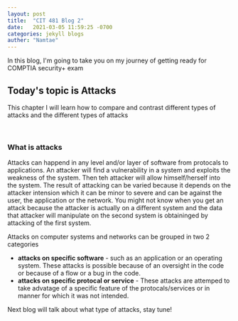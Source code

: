 ```yaml
---
layout: post
title:  "CIT 481 Blog 2"
date:   2021-03-05 11:59:25 -0700
categories: jekyll blogs
auther: "Namtae"
---
```


<p>In this blog, I'm going to take you on my journey of getting ready for COMPTIA security+ exam</p>

<h2>Today's topic is Attacks</h2>
<p>This chapter I will learn how to compare and contrast different types of attacks and the different types of attacks</p>
<br>
<h3>What is attacks</h3>
<p>Attacks can happend in any level and/or layer of software from protocals to applications. An attacker will find a vulnerability in a system and exploits the weakness of the system. Then teh attacker will allow himself/herself into the system. The result of attacking can be varied because it depends on the attacker intension which it can be minor to severe and can be against the user, the application or the network. You might not know when you get an attack because the attacker is actually on a different system and the data that attacker will manipulate on the second system is obtaininged by attacking of the first system. </p>

<p>Attacks on computer systems and networks can be grouped in two 2 categories</p>
<ul>
    <li><b>attacks on specific software</b> - such as an application or an operating system. These attacks is possible because of an oversight in the code or because of a flow or a bug in the code.</li>
    <li><b>attacks on specific protocal or service</b> - These attacks are attemped to take advatage of a specific feature  of the protocals/services or in manner for which it was not intended. </li>
</ul>

<p>Next blog will talk about what type of attacks, stay tune!</p>






